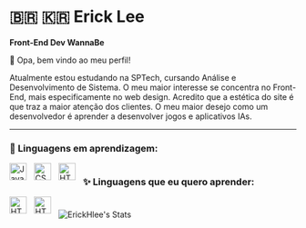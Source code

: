 # 🇧🇷 🇰🇷 Erick Lee

**Front-End Dev WannaBe**

👋 Opa, bem vindo ao meu perfil!

Atualmente estou estudando na SPTech, cursando Análise e Desenvolvimento de Sistema.
O meu maior interesse se concentra no Front-End, mais especificamente no web design. Acredito que a estética do site é que traz a maior atenção dos clientes.
O meu maior desejo como um desenvolvedor é aprender a desenvolver jogos e aplicativos IAs.

--------

### 📎 Linguagens em aprendizagem:
<p align="left">
    <img align="left" alt="JavaScript" width="30px" style="padding-right: 10px" src="https://cdn.jsdelivr.net/gh/devicons/devicon@latest/icons/javascript/javascript-plain.svg" />
    <img align="left" alt="CSS" width="30px" style="padding-right: 10px" src="https://cdn.jsdelivr.net/gh/devicons/devicon@latest/icons/css3/css3-plain.svg" />
    <img align="left" alt="HTML" width="30px" style="padding-right: 10px" src="https://cdn.jsdelivr.net/gh/devicons/devicon@latest/icons/html5/html5-plain.svg" />
</p>

#

### ✨ Linguagens que eu quero aprender:
<p align="left">
    <img align="left" alt="HTML" width="30px" style="padding-right: 10px" src="https://cdn.jsdelivr.net/gh/devicons/devicon@latest/icons/react/react-original.svg" />
    <img align="left" alt="HTML" width="30px" style="padding-right: 10px" src="https://cdn.jsdelivr.net/gh/devicons/devicon@latest/icons/python/python-plain.svg" />
</p>

#

![ErickHlee's Stats](https://github-readme-stats.vercel.app/api?username=ErickHlee&theme=cobalt&show_icons=true&hide_border=true&count_private=false)

